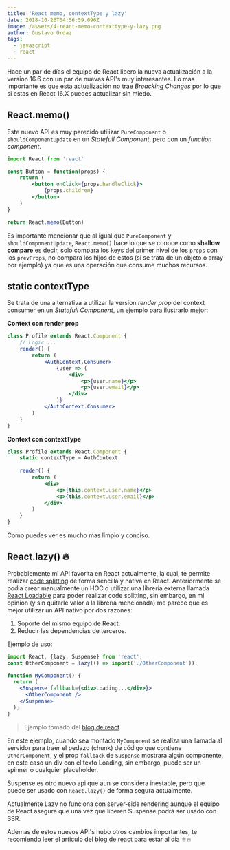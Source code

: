 ```yaml
---
title: 'React memo, contextType y lazy'
date: 2018-10-26T04:56:59.096Z
image: /assets/4-react-memo-contexttype-y-lazy.png
author: Gustavo Ordaz
tags:
  - javascript
  - react
---
```

Hace un par de días el equipo de React libero la nueva actualización a la version 16.6 con un par de nuevas API's muy interesantes. Lo mas importante es que esta actualización no trae _Breacking Changes_ por lo que si estas en React 16.X puedes actualizar sin miedo.

## React.memo() 

Este nuevo API es muy parecido utilizar `PureComponent` o `shouldComponentUpdate` en un _Statefull Component_, pero con un _function component_.

```jsx
import React from 'react'

const Button = function(props) {
	return (
		<button onClick={props.handleClick}>
			{props.children}
		</button>
	)
}

return React.memo(Button)
```

Es importante mencionar que al igual que `PureComponent` y `shouldComponentUpdate`, `React.memo()` hace lo que se conoce como **shallow compare** es decir, solo compara los keys del primer nivel de los `props` con los `prevProps`, no compara los hijos de estos (si se trata de un objeto o array por ejemplo) ya que es una operación que consume muchos recursos.

## static contextType

Se trata de una alternativa a utilizar la version _render prop_ del context consumer en un _Statefull Component_, un ejemplo para ilustrarlo mejor:

**Context con render prop**

```jsx
class Profile extends React.Component {
	// Logic ...
	render() {
		return (
			<AuthContext.Consumer>
				{user => (
					<div>
						<p>{user.name}</p>
						<p>{user.email}</p>
					</div>
				)}
			</AuthContext.Consumer>
		)
	}
}
```

**Context con contextType**

```jsx
class Profile extends React.Component {
	static contextType = AuthContext
	
	render() {
		return (
			<div>
				<p>{this.context.user.name}</p>
				<p>{this.context.user.email}</p>
			</div>
		)
	}
}
```

Como puedes ver es mucho mas limpio y conciso.

## React.lazy() 🔥

Probablemente mi API favorita en React actualmente, la cual, te permite realizar [code splitting](https://reactjs.org/docs/code-splitting.html#code-splitting) de forma sencilla y nativa en React. Anteriormente se podia crear manualmente un HOC o utilizar una librería externa llamada [React Loadable](https://github.com/jamiebuilds/react-loadable) para poder realizar code splitting, sin embargo, en mi opinion (y sin quitarle valor a la librería mencionada) me parece que es mejor utilizar un API nativo por dos razones:

1. Soporte del mismo equipo de React.
2. Reducir las dependencias de terceros.

Ejemplo de uso:

```jsx
import React, {lazy, Suspense} from 'react';
const OtherComponent = lazy(() => import('./OtherComponent'));

function MyComponent() {
  return (
    <Suspense fallback={<div>Loading...</div>}>
      <OtherComponent />
    </Suspense>
  );
}
```

> Ejemplo tomado del [blog de react](https://reactjs.org/blog/2018/10/23/react-v-16-6.html#reactlazy-code-splitting-with-suspense)

En este ejemplo, cuando sea montado `MyComponent` se realiza una llamada al servidor para traer el pedazo (chunk) de código que contiene `OtherComponent`, y el prop `fallback` de `Suspense` mostrara algún componente, en este caso un div con el texto Loading, sin embargo, puede ser un spinner o cualquier placeholder.

Suspense es otro nuevo api que aun se considera inestable, pero que puede ser usado con `React.lazy()` de forma segura actualmente.

Actualmente Lazy no funciona con server-side rendering aunque el equipo de React asegura que una vez que liberen Suspense podrá ser usado con SSR.

Ademas de estos nuevos API's hubo otros cambios importantes, te recomiendo leer el articulo del [blog de react](https://reactjs.org/blog/2018/10/23/react-v-16-6.html) para estar al día ⚛️🔥
